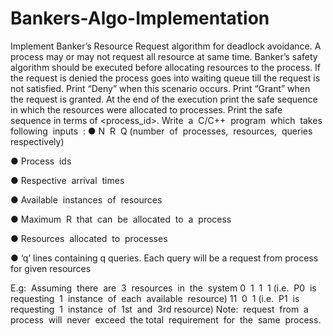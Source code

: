 # Bankers-Algo-Implementation

Implement Banker’s Resource Request algorithm for
deadlock ​ ​avoidance.
A process may or may not request all resource at same time. Banker’s safety algorithm should
be executed before allocating resources to the process. If the request is denied the process
goes into waiting queue till the request is not satisfied. Print “Deny” when this scenario occurs.
Print “Grant” when the request is granted. At the end of the execution print the safe sequence
in which the resources were allocated to processes. ​Print the safe sequence in terms of
<process_id>.
Write ​ ​a ​ ​C/C++ ​ ​program ​ ​which ​ ​takes ​ ​following ​ ​inputs ​ ​:
● N ​ ​R ​ ​Q ​ ​(number ​ ​of ​ ​processes, ​ ​resources, ​ ​queries ​ ​respectively)

● Process ​ ​ids

● Respective ​ ​arrival ​ ​times

● Available ​ ​instances ​ ​of ​ ​resources

● Maximum ​ ​R ​ ​that ​ ​can ​ ​be ​ ​allocated ​ ​to ​ ​a ​ ​process

● Resources ​ ​allocated ​ ​to ​ ​processes

● ‘q’ lines containing q queries. Each query will be a request from process <pid> for given
resources

E.g: ​ ​Assuming ​ ​there ​ ​are ​ ​3 ​ ​resources ​ ​in ​ ​the ​ ​system
0 ​ ​1 ​ ​1 ​ ​1 (i.e. ​ ​P0 ​ ​is ​ ​requesting ​ ​1 ​ ​instance ​ ​of ​ ​each ​ ​available ​ ​resource)
1 ​ ​1 ​ ​0 ​ ​1 (i.e. ​ ​P1 ​ ​is ​ ​requesting ​ ​1 ​ ​instance ​ ​of ​ ​1st ​ ​and ​ ​3rd ​ ​resource)
Note: ​ ​request ​ ​from ​ ​a ​ ​process ​ ​will ​ ​never ​ ​exceed ​ ​the ​ ​total ​ ​requirement ​ ​for ​ ​the ​ ​same ​ ​process.
